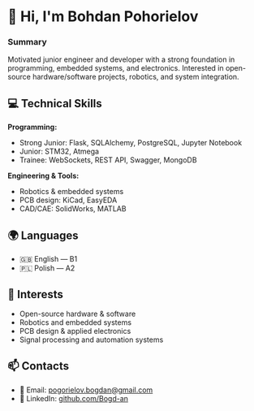 # 👋 Hi, I'm Bohdan Pohorielov  

### Summary
Motivated junior engineer and developer with a strong foundation in programming, embedded systems, and electronics. Interested in open-source hardware/software projects, robotics, and system integration.  

## 💻 Technical Skills  

**Programming:**  

- Strong Junior: Flask, SQLAlchemy, PostgreSQL, Jupyter Notebook  
- Junior: STM32, Atmega  
- Trainee: WebSockets, REST API, Swagger, MongoDB  

**Engineering & Tools:**  
- Robotics & embedded systems  
- PCB design: KiCad, EasyEDA  
- CAD/CAE: SolidWorks, MATLAB  


## 🌍 Languages
- 🇬🇧 English — B1  
- 🇵🇱 Polish — A2  

## 🚀 Interests
- Open-source hardware & software  
- Robotics and embedded systems  
- PCB design & applied electronics  
- Signal processing and automation systems  


## 📫 Contacts  
- 📧 Email: [pogorielov.bogdan@gmail.com](mailto:pogorielov.bogdan@gmail.com) 
- 💼 LinkedIn: [github.com/Bogd-an](https://github.com/Bogd-an)  


